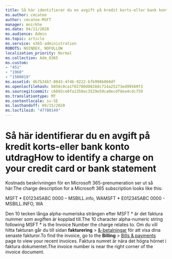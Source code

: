 ```yaml
---
title: Så här identifierar du en avgift på kredit korts-eller bank konto utdrag
ms.author: cmcatee
author: cmcatee-MSFT
manager: mnirkhe
ms.date: 04/21/2020
ms.audience: Admin
ms.topic: article
ms.service: o365-administration
ROBOTS: NOINDEX, NOFOLLOW
localization_priority: Normal
ms.collection: Adm_O365
ms.custom:
- "451"
- "1960"
- "1500019"
ms.assetid: db7b34b7-0843-4f4b-9222-bfb998b860df
ms.openlocfilehash: b856c0ca1f02780d0828dc714a25273ed99569f3
ms.sourcegitcommit: c6692ce0fa1358ec3529e59ca0ecdfdea4cdc759
ms.translationtype: MT
ms.contentlocale: sv-SE
ms.lasthandoff: 09/15/2020
ms.locfileid: "47780149"
---
```

# <a name="how-to-identify-a-charge-on-your-credit-card-or-bank-statement"></a><span data-ttu-id="aadc7-102">Så här identifierar du en avgift på kredit korts-eller bank konto utdrag</span><span class="sxs-lookup"><span data-stu-id="aadc7-102">How to identify a charge on your credit card or bank statement</span></span>

<span data-ttu-id="aadc7-103">Kostnads beskrivningen för en Microsoft 365-prenumeration ser ut så här:</span><span class="sxs-lookup"><span data-stu-id="aadc7-103">The charge description for a Microsoft 365 subscription looks like this:</span></span>
  
<span data-ttu-id="aadc7-104">MSFT \* E012345ABC 0000 – MSBILL.info, WA</span><span class="sxs-lookup"><span data-stu-id="aadc7-104">MSFT \* E012345ABC 0000 - MSBILL.INFO, WA</span></span>
  
<span data-ttu-id="aadc7-105">Den 10 tecken långa alpha-numeriska strängen efter MSFT \* är det faktura nummer som avgiften är kopplad till.</span><span class="sxs-lookup"><span data-stu-id="aadc7-105">The 10 character alpha-numeric string following MSFT \* is the Invoice Number the charge relates to.</span></span> <span data-ttu-id="aadc7-106">Om du vill hitta fakturan går du till sidan **fakturering** \> [&-betalningar](https://go.microsoft.com/fwlink/p/?linkid=848039) för att visa dina senaste fakturor.</span><span class="sxs-lookup"><span data-stu-id="aadc7-106">To find the invoice, go to the **Billing** \> [Bills & payments](https://go.microsoft.com/fwlink/p/?linkid=848039) page to view your recent invoices.</span></span> <span data-ttu-id="aadc7-107">Faktura numret är nära det högra hörnet i faktura dokumentet.</span><span class="sxs-lookup"><span data-stu-id="aadc7-107">The invoice number is near the right corner of the invoice document.</span></span>